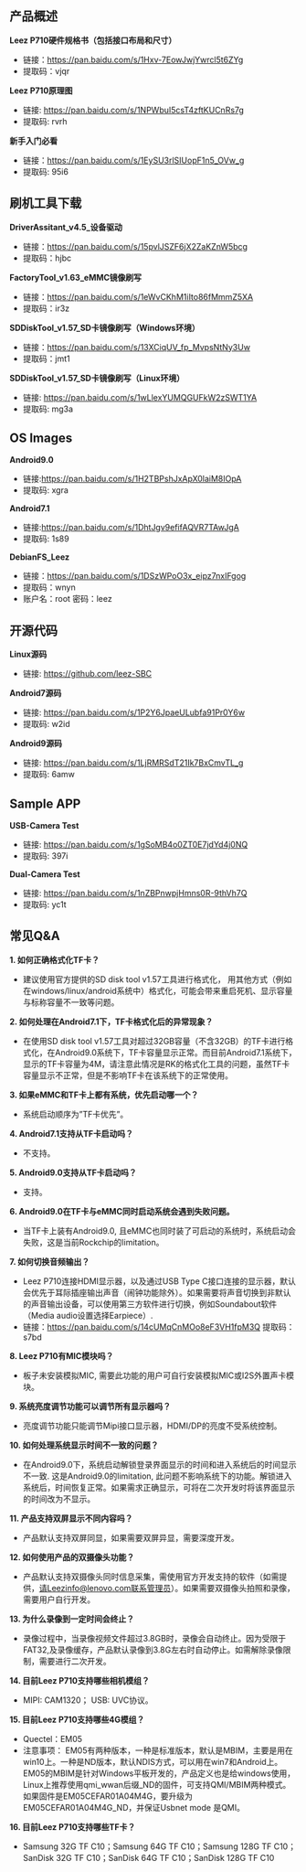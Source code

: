 ## 产品概述

**Leez P710硬件规格书（包括接口布局和尺寸）**
* 链接：https://pan.baidu.com/s/1Hxv-7EowJwjYwrcl5t6ZYg 
* 提取码：vjqr 

**Leez P710原理图**
* 链接: https://pan.baidu.com/s/1NPWbuI5csT4zftKUCnRs7g 
* 提取码: rvrh 

**新手入门必看**
* 链接：https://pan.baidu.com/s/1EySU3rlSIUopF1n5_OVw_g 
* 提取码: 95i6

## 刷机工具下载

**DriverAssitant_v4.5_设备驱动**
* 链接：https://pan.baidu.com/s/15pvlJSZF6jX2ZaKZnW5bcg 
* 提取码：hjbc 

**FactoryTool_v1.63_eMMC镜像刷写**
* 链接：https://pan.baidu.com/s/1eWvCKhM1iIto86fMmmZ5XA 
* 提取码：ir3z 

**SDDiskTool_v1.57_SD卡镜像刷写（Windows环境）**
* 链接：https://pan.baidu.com/s/13XCiqUV_fp_MvpsNtNy3Uw 
* 提取码：jmt1 

**SDDiskTool_v1.57_SD卡镜像刷写（Linux环境）**
* 链接: https://pan.baidu.com/s/1wLlexYUMQGUFkW2zSWT1YA 
* 提取码: mg3a

## OS Images

**Android9.0**
* 链接:https://pan.baidu.com/s/1H2TBPshJxApX0laiM8IOpA 
* 提取码: xgra 

**Android7.1**
* 链接:https://pan.baidu.com/s/1DhtJgv9efifAQVR7TAwJgA 
* 提取码: 1s89 

**DebianFS_Leez**

* 链接：https://pan.baidu.com/s/1DSzWPoO3x_eipz7nxIFgog
* 提取码：wnyn
* 账户名：root 密码：leez
## 开源代码

**Linux源码**
* 链接: https://github.com/leez-SBC

**Android7源码**
* 链接: https://pan.baidu.com/s/1P2Y6JpaeULubfa91Pr0Y6w 
* 提取码: w2id

**Android9源码**
* 链接: https://pan.baidu.com/s/1LjRMRSdT21Ik7BxCmvTL_g 
* 提取码: 6amw 



## Sample APP

**USB-Camera Test**
* 链接: https://pan.baidu.com/s/1gSoMB4o0ZT0E7jdYd4j0NQ 
* 提取码: 397i

**Dual-Camera Test**
* 链接: https://pan.baidu.com/s/1nZBPnwpjHmns0R-9thVh7Q 
* 提取码: yc1t

## 常见Q&A

**1. 如何正确格式化TF卡？**
* 建议使用官方提供的SD disk tool v1.57工具进行格式化， 用其他方式（例如在windows/linux/android系统中）格式化，可能会带来重启死机、显示容量与标称容量不一致等问题。

**2. 如何处理在Android7.1下，TF卡格式化后的异常现象？**
* 在使用SD disk tool v1.57工具对超过32GB容量（不含32GB）的TF卡进行格式化，在Android9.0系统下，TF卡容量显示正常。而目前Android7.1系统下，显示的TF卡容量为4M，请注意此情况是RK的格式化工具的问题，虽然TF卡容量显示不正常，但是不影响TF卡在该系统下的正常使用。

**3. 如果eMMC和TF卡上都有系统，优先启动哪一个？**
* 系统启动顺序为”TF卡优先”。

**4. Android7.1支持从TF卡启动吗？**
* 不支持。

**5. Android9.0支持从TF卡启动吗？**
* 支持。

**6. Android9.0在TF卡与eMMC同时启动系统会遇到失败问题。**
* 当TF卡上装有Android9.0, 且eMMC也同时装了可启动的系统时，系统启动会失败，这是当前Rockchip的limitation。

**7. 如何切换音频输出？**
* Leez P710连接HDMI显示器，以及通过USB Type C接口连接的显示器，默认会优先于耳际插座输出声音（闹钟功能除外）。如果需要将声音切换到非默认的声音输出设备，可以使用第三方软件进行切换，例如Soundabout软件（Media audio设置选择Earpiece）. 
* 链接：https://pan.baidu.com/s/14cUMqCnMOo8eF3VH1fpM3Q 提取码：s7bd 

**8. Leez P710有MIC模块吗？**
* 板子未安装模拟MIC, 需要此功能的用户可自行安装模拟MIC或I2S外置声卡模块。

**9. 系统亮度调节功能可以调节所有显示器吗？**
* 亮度调节功能只能调节Mipi接口显示器，HDMI/DP的亮度不受系统控制。

**10. 如何处理系统显示时间不一致的问题？**
* 在Android9.0下，系统启动解锁登录界面显示的时间和进入系统后的时间显示不一致. 这是Android9.0的limitation, 此问题不影响系统下的功能。解锁进入系统后，时间恢复正常。如果需求正确显示，可将在二次开发时将该界面显示的时间改为不显示。

**11. 产品支持双屏显示不同内容吗？**
* 产品默认支持双屏同显，如果需要双屏异显，需要深度开发。

**12. 如何使用产品的双摄像头功能？**
* 产品默认支持双摄像头同时信息采集，需使用官方开发支持的软件（如需提供，请Leezinfo@lenovo.com联系管理员）。如果需要双摄像头拍照和录像，需要用户自行开发。

**13. 为什么录像到一定时间会终止？**
* 录像过程中，当录像视频文件超过3.8GB时，录像会自动终止。因为受限于FAT32,及录像缓存，产品默认录像到3.8G左右时自动停止。如需解除录像限制，需要进行二次开发。

**14. 目前Leez P710支持哪些相机模组？**
* MIPI: CAM1320； USB: UVC协议。

**15. 目前Leez P710支持哪些4G模组？**
* Quectel：EM05
* 注意事项：
EM05有两种版本，一种是标准版本，默认是MBIM，主要是用在win10上。一种是ND版本，默认NDIS方式，可以用在win7和Android上。EM05的MBIM是针对Windows平板开发的，产品定义也是给windows使用，Linux上推荐使用qmi_wwan后缀_ND的固件，可支持QMI/MBIM两种模式。如果固件是EM05CEFAR01A04M4G，要升级为EM05CEFAR01A04M4G_ND，并保证Usbnet mode 是QMI。

**16. 目前Leez P710支持哪些TF卡？**
* Samsung 32G TF C10；Samsung 64G TF C10；Samsung 128G TF C10；SanDisk 32G TF C10；SanDisk 64G TF C10；SanDisk 128G TF C10
